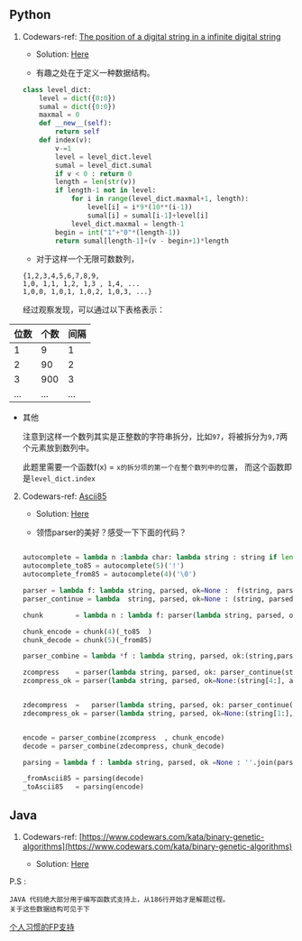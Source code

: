 


Python
-------

1. Codewars-ref:  [The position of a digital string in a infinite digital string](https://www.codewars.com/kata/the-position-of-a-digital-string-in-a-infinite-digital-string/train/python)

    - Solution: [Here](https://github.com/thautwarm/My-Blog/blob/master/codewars/The-position-of-a-digital-string-in-a-infinite-digital-string.py)

    - 有趣之处在于定义一种数据结构。

    ```python
    class level_dict:
        level = dict({0:0})
        sumal = dict({0:0})
        maxmal = 0
        def __new__(self):
            return self
        def index(v):
            v-=1
            level = level_dict.level
            sumal = level_dict.sumal
            if v < 0 : return 0
            length = len(str(v))
            if length-1 not in level:
                for i in range(level_dict.maxmal+1, length):
                    level[i] = i*9*(10**(i-1))
                    sumal[i] = sumal[i-1]+level[i]
                level_dict.maxmal = length-1
            begin = int("1"+"0"*(length-1))
            return sumal[length-1]+(v - begin+1)*length

    ```
    - 对于这样一个无限可数数列，
    ```Tex
    {1,2,3,4,5,6,7,8,9, 
    1,0, 1,1, 1,2, 1,3 , 1,4, ...
    1,0,0, 1,0,1, 1,0,2, 1,0,3, ...}
    ```

    经过观察发现，可以通过以下表格表示：

<center>

| 位数 | 个数 | 间隔 |
| ------| ------ | ------ |
| 1 | 9 | 1 |
| 2 | 90 | 2 |
| 3 | 900 | 3 |
| ... | ... | ...|

</center> 

-  其他 

    注意到这样一个数列其实是正整数的字符串拆分，比如`97`，将被拆分为`9,7`两个元素放到数列中。  

    此题里需要一个函数f(x) = `x的拆分项的第一个在整个数列中的位置`， 而这个函数即是`level_dict.index`

2. Codewars-ref: [Ascii85](https://www.codewars.com/kata/ascii85-encoding-and-decoding)

    - Solution: [Here](https://github.com/thautwarm/My-Blog/blob/master/codewars/Ascii85.py)

    - 领悟parser的美好？感受一下下面的代码？

    ```python

    autocomplete = lambda n :lambda char: lambda string : string if len(string) == n else  char*(n-len(string))+string
    autocomplete_to85 = autocomplete(5)('!')
    autocomplete_from85 = autocomplete(4)('\0') 

    parser = lambda f: lambda string, parsed, ok=None :  f(string, parsed, ok)
    parser_continue = lambda  string, parsed, ok=None : (string, parsed, True)

    chunk        = lambda n : lambda f: parser(lambda string, parsed, ok:  (string[n:], append(parsed,f(string[:n])), True) if not ok else parser_continue(string, parsed))

    chunk_encode = chunk(4)(_to85  )
    chunk_decode = chunk(5)(_from85)

    parser_combine = lambda *f : lambda string, parsed, ok:(string,parsed, False)  if not len(f) or ok else parser_combine(*f[1:])(*f[0](string,parsed, False)) 

    zcompress    = parser(lambda string, parsed, ok: parser_continue(string, parsed)   if ok  else zcompress_ok(string ,parsed  ))
    zcompress_ok = parser(lambda string, parsed, ok=None:(string[4:], append(parsed, "z"   ),   True)  if string.startswith("\0"*4) else (string, parsed, False))


    zdecompress  =   parser(lambda string, parsed, ok: parser_continue(string, parsed) if ok  else zdecompress_ok(string, parsed))  
    zdecompress_ok = parser(lambda string, parsed, ok=None:(string[1:], append(parsed, "\0"*4), True)  if string.startswith('z')    else (string, parsed, False))  


    encode = parser_combine(zcompress  , chunk_encode)
    decode = parser_combine(zdecompress, chunk_decode)

    parsing = lambda f : lambda string, parsed, ok =None : ''.join(parsed) if not string else  parsing(f)(*f(string, parsed, False))

    _fromAscii85 = parsing(decode)
    _toAscii85   = parsing(encode)

    ```




Java
-------
    
1. Codewars-ref:    [https://www.codewars.com/kata/binary-genetic-algorithms](https://www.codewars.com/kata/binary-genetic-algorithms)  

    - Solution: [Here](https://github.com/thautwarm/My-Blog/blob/master/codewars/binary-genetic-algorithms.java)
 
P.S :   
    
    JAVA 代码绝大部分用于编写函数式支持上，从186行开始才是解题过程。
    关于这些数据结构可见于下
    
  [个人习惯的FP支持](https://github.com/thautwarm/Stardust/tree/master/libexercise)